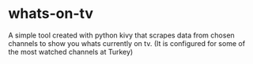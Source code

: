 # whats-on-tv
A simple tool created with python kivy that scrapes data from chosen channels to show you whats currently on tv.
(It is configured for some of the most watched channels at Turkey)
